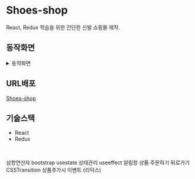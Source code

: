 # Shoes-shop
React, Redux 학습을 위한 간단한 신발 쇼핑몰 제작.
<br>

## 동작화면
<details markdown="1">
<summary>동작화면</summary>
<img src='https://user-images.githubusercontent.com/63529753/150649352-1b5d0c50-13d7-4f23-a3fc-76dd80a616e8.gif' width=100%' height=100% /></details/>
                                                                                                                           


## URL배포
[Shoes-shop](https://shoes1676-site.netlify.app/)
<br>

## 기술스택
- React
- Redux
<br>




삼항연산자
bootstrap
usestate 상태관리
useeffect 알림창
상품 주문하기
뒤로가기
CSSTransition
상품추가시 이벤트 (리덕스)
